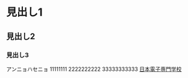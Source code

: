 # 見出し1
## 見出し2
### 見出し3

アンニョハセニョ
11111111
2222222222
33333333333
[日本電子専門学校](https://www.jec.ac.jp/)


